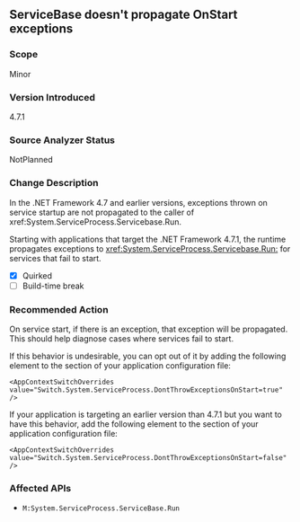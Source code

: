 ## ServiceBase doesn't propagate OnStart exceptions

### Scope

Minor

### Version Introduced

4.7.1

### Source Analyzer Status

NotPlanned

### Change Description

In the .NET Framework 4.7 and earlier versions, exceptions thrown on service startup are not propagated to the caller of xref:System.ServiceProcess.Servicebase.Run.

Starting with applications that target the .NET Framework 4.7.1, the runtime propagates exceptions to <xref:System.ServiceProcess.Servicebase.Run:> for services that fail to start.

- [x] Quirked
- [ ] Build-time break

### Recommended Action
On service start, if there is an exception, that exception will be propagated. This should help diagnose cases where services fail to start.

If this behavior is undesirable, you can opt out of it by adding the following <AppContextSwitchOverrides> element to the <runtime> section of your application configuration file:

`<AppContextSwitchOverrides value="Switch.System.ServiceProcess.DontThrowExceptionsOnStart=true" />`

If your application is targeting an earlier version than 4.7.1 but you want to have this behavior, add the following <AppContextSwitchOverrides> element to the <runtime> section of your application configuration file:

`<AppContextSwitchOverrides value="Switch.System.ServiceProcess.DontThrowExceptionsOnStart=false" />`

### Affected APIs
* `M:System.ServiceProcess.ServiceBase.Run`
